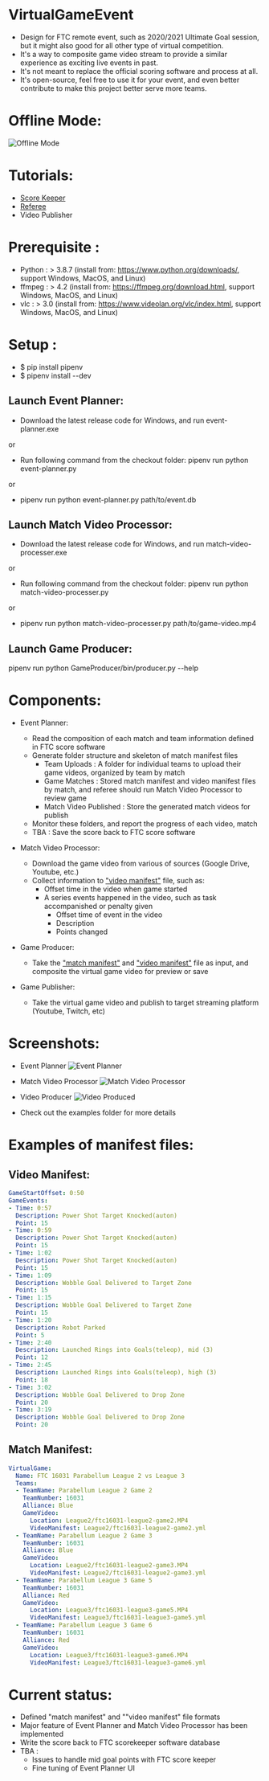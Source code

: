 # VirtualGameEvent
- Design for FTC remote event, such as 2020/2021 Ultimate Goal session, but it might also good for all other type of virtual competition.
- It's a way to composite game video stream to provide a similar experience as exciting live events in past.
- It's not meant to replace the official scoring software and process at all.
- It's open-source, feel free to use it for your event, and even better contribute to make this project better serve more teams.

# Offline Mode:

![Offline Mode](Offline-VirtualGameEvent.png?raw=true "Offline Mode")

# Tutorials: 
- [Score Keeper](./docs/ScoreKeeper.md)
- [Referee](./docs/Referee.md)
- Video Publisher

# Prerequisite : 

- Python : > 3.8.7 (install from: https://www.python.org/downloads/, support Windows, MacOS, and Linux)
- ffmpeg : > 4.2 (install from: https://ffmpeg.org/download.html, support Windows, MacOS, and Linux)
- vlc : > 3.0 (install from: https://www.videolan.org/vlc/index.html, support Windows, MacOS, and Linux)

# Setup : 
- $ pip install pipenv
- $ pipenv install --dev

## Launch Event Planner:

- Download the latest release code for Windows, and run event-planner.exe

or 

- Run following command from the checkout folder: 
  pipenv run python event-planner.py

or 

 - pipenv run python event-planner.py path/to/event.db
## Launch Match Video Processor:

- Download the latest release code for Windows, and run match-video-processer.exe

or 

- Run following command from the checkout folder: 
  pipenv run python match-video-processer.py

or 

 - pipenv run python match-video-processer.py path/to/game-video.mp4


## Launch Game Producer:

  pipenv run python GameProducer/bin/producer.py --help

# Components: 

- Event Planner:
  - Read the composition of each match and team information defined in FTC score software
  - Generate folder structure and skeleton of match manifest files
    - Team Uploads : A folder for individual teams to upload their game videos, organized by team by match
    - Game Matches : Stored match manifest and video manifest files by match, and referee should run Match Video Processor to review game
    - Match Video Published : Store the generated match videos for publish
  - Monitor these folders, and report the progress of each video, match
  - TBA : Save the score back to FTC score software

- Match Video Processor:
  - Download the game video from various of sources (Google Drive, Youtube, etc.)
  - Collect information to ["video manifest"](#video-manifest) file, such as:
    - Offset time in the video when game started
    - A series events happened in the video, such as task accompanished or penalty given
      - Offset time of event in the video
      - Description
      - Points changed

- Game Producer:
  - Take the ["match manifest"](#match-manifest) and ["video manifest"](#video-manifest) file as input, and composite the virtual game video for preview or save
  
- Game Publisher:
  - Take the virtual game video and publish to target streaming platform (Youtube, Twitch, etc)

# Screenshots:
- Event Planner
![Event Planner](./examples/EventPlanner-screenshot-1.png)
- Match Video Processor
![Match Video Processor](./examples/league2-vs-league3/GameVideoProcessor-screenshot-1.png)
- Video Producer
![Video Produced](./examples/league2-vs-league3/screenshot-1.png)

- Check out the examples folder for more details

# Examples of manifest files:
## Video Manifest:
```yaml
GameStartOffset: 0:50
GameEvents:
- Time: 0:57
  Description: Power Shot Target Knocked(auton)
  Point: 15
- Time: 0:59
  Description: Power Shot Target Knocked(auton)
  Point: 15
- Time: 1:02
  Description: Power Shot Target Knocked(auton)
  Point: 15
- Time: 1:09
  Description: Wobble Goal Delivered to Target Zone
  Point: 15
- Time: 1:15
  Description: Wobble Goal Delivered to Target Zone
  Point: 15
- Time: 1:20
  Description: Robot Parked
  Point: 5
- Time: 2:40
  Description: Launched Rings into Goals(teleop), mid (3)
  Point: 12
- Time: 2:45
  Description: Launched Rings into Goals(teleop), high (3)
  Point: 18
- Time: 3:02
  Description: Wobble Goal Delivered to Drop Zone
  Point: 20
- Time: 3:19
  Description: Wobble Goal Delivered to Drop Zone
  Point: 20
```
## Match Manifest:
```yaml
VirtualGame:
  Name: FTC 16031 Parabellum League 2 vs League 3
  Teams:
  - TeamName: Parabellum League 2 Game 2 
    TeamNumber: 16031
    Alliance: Blue
    GameVideo:
      Location: League2/ftc16031-league2-game2.MP4
      VideoManifest: League2/ftc16031-league2-game2.yml
  - TeamName: Parabellum League 2 Game 3 
    TeamNumber: 16031
    Alliance: Blue
    GameVideo:
      Location: League2/ftc16031-league2-game3.MP4
      VideoManifest: League2/ftc16031-league2-game3.yml
  - TeamName: Parabellum League 3 Game 5 
    TeamNumber: 16031
    Alliance: Red
    GameVideo:
      Location: League3/ftc16031-league3-game5.MP4
      VideoManifest: League3/ftc16031-league3-game5.yml
  - TeamName: Parabellum League 3 Game 6
    TeamNumber: 16031
    Alliance: Red
    GameVideo:
      Location: League3/ftc16031-league3-game6.MP4
      VideoManifest: League3/ftc16031-league3-game6.yml
```
# Current status:
- Defined "match manifest" and ""video manifest" file formats
- Major feature of Event Planner and Match Video Processor has been implemented
- Write the score back to FTC scorekeeper software database
- TBA : 
  - Issues to handle mid goal points with FTC score keeper
  - Fine tuning of Event Planner UI




